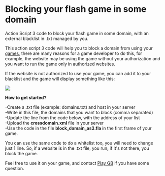 # Blocking your flash game in some domain
Action Script 3 code to block your flash game in some domain, with an external blacklist in .txt managed by you.

This action script 3 code will help you to block a domain from using your <a href="https://www.playgb.com">games</a>, there are many reasons for a game developer to do this, for example, the website may be using the game without your authorization and you want to run the game only in authorized websites.

If the website is not authorized to use your game, you can add it to your blacklist and the game will display something like this:

<img src="https://www.playgb.com/posts_images/blocking_flash_game.gif">

<b>How to get started?</b>

-Create a .txt file (example: domains.txt) and host in your server<br>
-Write in this file, the domains that you want to block (comma separated)<br>
-Update the line from the code below, with the address of your list<br>
-Upload the <b>crossdomain.xml</b> file in your server<br>
-Use the code in the file <b>block_domain_as3.fla</b> in the first frame of your game.<br>

You can use the same code to do a whitelist too, you will need to change just 1 line. So, if a website is in the .txt file, you run, if it's not there, you block the game.

Feel free to use it on your game, and contact <a href="https://www.playgb.com" title="Play GB">Play GB</a> if you have some question.
